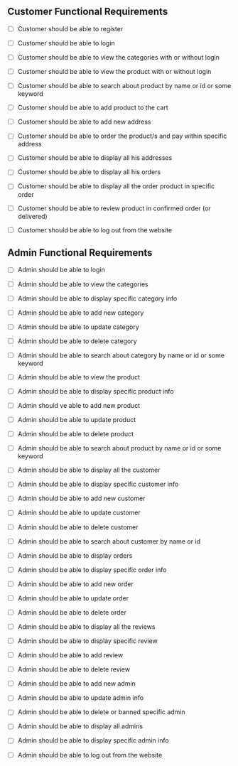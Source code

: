## Customer Functional Requirements

- [ ] Customer should be able to register

- [ ] Customer should be able to login

- [ ] Customer should be able to view the categories with or without login

- [ ] Customer should be able to view the product with or without login

- [ ] Customer should be able to search about product by name or id or some keyword

- [ ] Customer should be able to add product to the cart

- [ ] Customer should be able to add new address

- [ ] Customer should be able to order the product/s and pay within specific address

- [ ] Customer should be able to display all his addresses

- [ ] Customer should be able to display all his orders

- [ ] Customer should be able to display all the order product in specific order

- [ ] Customer should be able to review product in confirmed order (or delivered)

- [ ] Customer should be able to log out from the website

## Admin Functional Requirements

- [ ] Admin should be able to login

- [ ] Admin should be able to view the categories

- [ ] Admin should be able to display specific category info

- [ ] Admin should be able to add new category

- [ ] Admin should be able to update category

- [ ] Admin should be able to delete category

- [ ] Admin should be able to search about category by name or id or some keyword

- [ ] Admin should be able to view the product

- [ ] Admin should be able to display specific product info

- [ ] Admin should ve able to add new product

- [ ] Admin should be able to update product

- [ ] Admin should be able to delete product

- [ ] Admin should be able to search about product by name or id or some keyword

- [ ] Admin should be able to display all the customer

- [ ] Admin should be able to display specific customer info

- [ ] Admin should be able to add new customer

- [ ] Admin should be able to update customer

- [ ] Admin should be able to delete customer

- [ ] Admin should be able to search about customer by name or id

- [ ] Admin should be able to display orders

- [ ] Admin should be able to display specific order info

- [ ] Admin should be able to add new order

- [ ] Admin should be able to update order

- [ ] Admin should be able to delete order

- [ ] Admin should be able to display all the reviews

- [ ] Admin should be able to display specific review

- [ ] Admin should be able to add review

- [ ] Admin should be able to delete review

- [ ] Admin should be able to add new admin

- [ ] Admin should be able to update admin info

- [ ] Admin should be able to delete or banned specific admin

- [ ] Admin should be able to display all admins

- [ ] Admin should be able to display specific admin info

- [ ] Admin should be able to log out from the website
